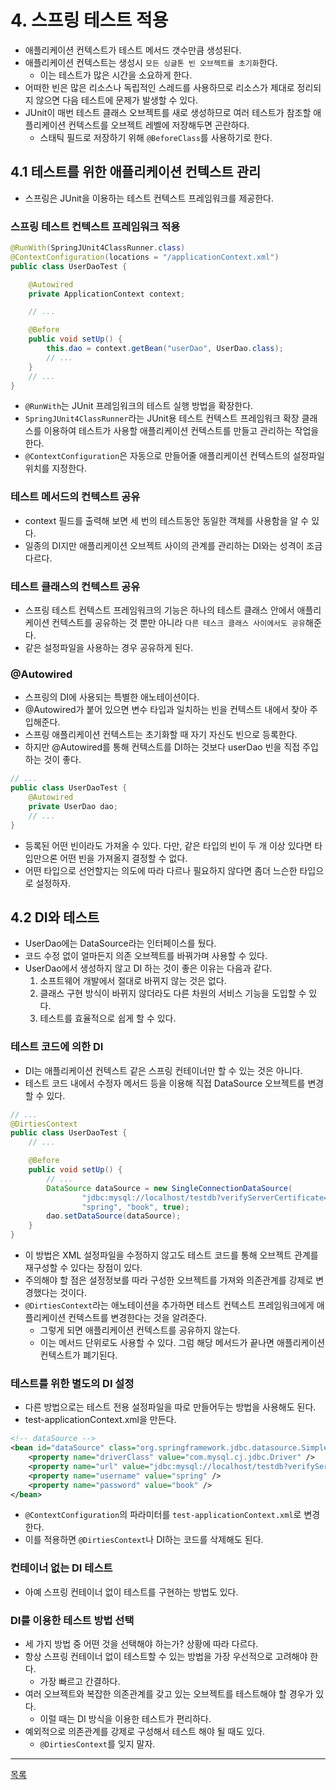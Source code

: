 # 4. 스프링 테스트 적용

- 애플리케이션 컨텍스트가 테스트 메서드 갯수만큼 생성된다.
- 애플리케이션 컨텍스트는 생성시 `모든 싱글톤 빈 오브젝트를 초기화`한다.
    - 이는 테스트가 많은 시간을 소요하게 한다.
- 어떠한 빈은 많은 리소스나 독립적인 스레드를 사용하므로 리소스가 제대로 정리되지 않으면 다음 테스트에 문제가 발생할 수 있다.
- JUnit이 매번 테스트 클래스 오브젝트를 새로 생성하므로 여러 테스트가 참조할 애플리케이션 컨텍스트를 오브젝트 레벨에 저장해두면 곤란하다.
    - 스태틱 필드로 저장하기 위해 `@BeforeClass`를 사용하기로 한다.
    
## 4.1 테스트를 위한 애플리케이션 컨텍스트 관리

- 스프링은 JUnit을 이용하는 테스트 컨텍스트 프레임워크를 제공한다.

### 스프링 테스트 컨텍스트 프레임워크 적용

```java
@RunWith(SpringJUnit4ClassRunner.class)
@ContextConfiguration(locations = "/applicationContext.xml")
public class UserDaoTest {

    @Autowired
    private ApplicationContext context;

    // ...

    @Before
    public void setUp() {
        this.dao = context.getBean("userDao", UserDao.class);
        // ...
    }
    // ...
}
```

- `@RunWith`는 JUnit 프레임워크의 테스트 실행 방법을 확장한다.
- `SpringJUnit4ClassRunner`라는 JUnit용 테스트 컨텍스트 프레임워크 확장 클래스를 이용하여 테스트가 사용할 애플리케이션 컨텍스트를 만들고 관리하는 작업을 한다.
- `@ContextConfiguration`은 자동으로 만들어줄 애플리케이션 컨텍스트의 설정파일 위치를 지정한다.

### 테스트 메서드의 컨텍스트 공유

- context 필드를 출력해 보면 세 번의 테스트동안 동일한 객체를 사용함을 알 수 있다.
- 일종의 DI지만 애플리케이션 오브젝트 사이의 관계를 관리하는 DI와는 성격이 조금 다르다.

### 테스트 클래스의 컨텍스트 공유

- 스프링 테스트 컨텍스트 프레임워크의 기능은 하나의 테스트 클래스 안에서 애플리케이션 컨텍스트를 공유하는 것 뿐만 아니라 `다른 테스크 클래스 사이에서도 공유`해준다.
- 같은 설정파일을 사용하는 경우 공유하게 된다.

### @Autowired

- 스프링의 DI에 사용되는 특별한 애노테이션이다.
- @Autowired가 붙어 있으면 변수 타입과 일치하는 빈을 컨텍스트 내에서 찾아 주입해준다.
- 스프링 애플리케이션 컨텍스트는 초기화할 때 자기 자신도 빈으로 등록한다.
- 하지만 @Autowired를 통해 컨텍스트를 DI하는 것보다 userDao 빈을 직접 주입하는 것이 좋다.

```java
// ...
public class UserDaoTest {
    @Autowired
    private UserDao dao;
    // ...
}
```

- 등록된 어떤 빈이라도 가져올 수 있다. 다만, 같은 타입의 빈이 두 개 이상 있다면 타입만으론 어떤 빈을 가져올지 결정할 수 없다.
- 어떤 타입으로 선언할지는 의도에 따라 다르나 필요하지 않다면 좀더 느슨한 타입으로 설정하자.


## 4.2 DI와 테스트

- UserDao에는 DataSource라는 인터페이스를 뒀다.
- 코드 수정 없이 얼마든지 의존 오브젝트를 바꿔가며 사용할 수 있다.
- UserDao에서 생성하지 않고 DI 하는 것이 좋은 이유는 다음과 같다.
    1. 소프트웨어 개발에서 절대로 바뀌지 않는 것은 없다.
    2. 클래스 구현 방식이 바뀌지 않더라도 다른 차원의 서비스 기능을 도입할 수 있다.
    3. 테스트를 효율적으로 쉽게 할 수 있다.
    
### 테스트 코드에 의한 DI

- DI는 애플리케이션 컨텍스트 같은 스프링 컨테이너만 할 수 있는 것은 아니다.
- 테스트 코드 내에서 수정자 메서드 등을 이용해 직접 DataSource 오브젝트를 변경할 수 있다.

```java
// ...
@DirtiesContext
public class UserDaoTest {
    // ...

    @Before
    public void setUp() {
        // ...
        DataSource dataSource = new SingleConnectionDataSource(
                "jdbc:mysql://localhost/testdb?verifyServerCertificate=false&amp;useSSL=false",
                "spring", "book", true);
        dao.setDataSource(dataSource);
    }
}
```

- 이 방법은 XML 설정파일을 수정하지 않고도 테스트 코드를 통해 오브젝트 관계를 재구성할 수 있다는 장점이 있다.
- 주의해야 할 점은 설정정보를 따라 구성한 오브젝트를 가져와 의존관계를 강제로 변경했다는 것이다.
- `@DirtiesContext`라는 애노테이션을 추가하면 테스트 컨텍스트 프레임워크에게 애플리케이션 컨텍스트를 변경한다는 것을 알려준다.
    - 그렇게 되면 애플리케이션 컨텍스트를 공유하지 않는다.
    - 이는 메서드 단위로도 사용할 수 있다. 그럼 해당 메서드가 끝나면 애플리케이션 컨텍스트가 폐기된다.
    
### 테스트를 위한 별도의 DI 설정

- 다른 방법으로는 테스트 전용 설정파일을 따로 만들어두는 방법을 사용해도 된다.
- test-applicationContext.xml을 만든다.

```xml
<!-- dataSource -->
<bean id="dataSource" class="org.springframework.jdbc.datasource.SimpleDriverDataSource">
    <property name="driverClass" value="com.mysql.cj.jdbc.Driver" />
    <property name="url" value="jdbc:mysql://localhost/testdb?verifyServerCertificate=false&amp;useSSL=false" />
    <property name="username" value="spring" />
    <property name="password" value="book" />
</bean>
```

- `@ContextConfiguration`의 파라미터를 `test-applicationContext.xml`로 변경한다.
- 이를 적용하면 `@DirtiesContext`나 DI하는 코드를 삭제해도 된다.

### 컨테이너 없는 DI 테스트

- 아예 스프링 컨테이너 없이 테스트를 구현하는 방법도 있다.

### DI를 이용한 테스트 방법 선택

- 세 가지 방법 중 어떤 것을 선택해야 하는가? 상황에 따라 다르다.
- 항상 스프링 컨테이너 없이 테스트할 수 있는 방법을 가장 우선적으로 고려해야 한다.
    - 가장 빠르고 간결하다.
- 여러 오브젝트와 복잡한 의존관계를 갖고 있는 오브젝트를 테스트해야 할 경우가 있다.
    - 이럴 때는 DI 방식을 이용한 테스트가 편리하다.
- 예외적으로 의존관계를 강제로 구성해서 테스트 해야 될 때도 있다.
    - `@DirtiesContext`를 잊지 말자.

---
[목록](./index.md)
